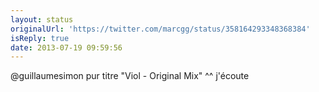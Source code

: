 ```yaml
---
layout: status
originalUrl: 'https://twitter.com/marcgg/status/358164293348368384'
isReply: true
date: 2013-07-19 09:59:56
---
```


@guillaumesimon pur titre "Viol - Original Mix" ^^ j'écoute
